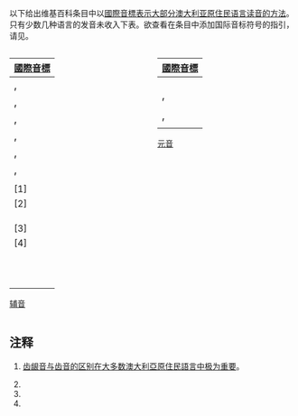 以下给出维基百科条目中以[國際音標表示大部分](../Page/國際音標.md "wikilink")[澳大利亚原住民语言读音的方法](../Page/澳大利亚原住民语言.md "wikilink")。只有少数几种语言的发音未收入下表。欲查看在条目中添加国际音标符号的指引，请见。

<div style="width: 48%; display: inline-block; margin-right: auto;">

| [國際音標](https://zh.wikipedia.org/wiki/Help:國際音標 "wikilink") |
| ---------------------------------------------------------- |
| <big>, </big>                                              |
| <big>, </big>                                              |
| <big>, </big>                                              |
| <big>, </big>                                              |
| <big>, </big>                                              |
| <big>, </big>                                              |
| <big></big>                                                |
| <big></big>\[1\]                                           |
| <big></big>\[2\]                                           |
| <big></big>                                                |
| <big></big>                                                |
| <big></big>                                                |
| <big></big>\[3\]                                           |
| <big></big>\[4\]                                           |
| <big></big>                                                |
| <big></big>                                                |
| <big></big>                                                |
| <big></big>                                                |
| <big></big>                                                |
| <big></big>                                                |
| <big></big>                                                |
| <big></big>                                                |
| <big></big>                                                |
| <big></big>                                                |
| <big></big>                                                |

[辅音](../Page/辅音.md "wikilink")

</div>

<div style="float: right; width: 48%;">

| [國際音標](https://zh.wikipedia.org/wiki/Help:國際音標 "wikilink") |
| ---------------------------------------------------------- |
| <big></big>                                                |
| <big></big>                                                |
| <big></big>                                                |
| <big>, </big>                                              |
| <big></big>                                                |
| <big>, </big>                                              |
| <big></big>                                                |

[元音](../Page/元音.md "wikilink")

</div>

## 注释

<references group="注" />

1.  [齿龈音与](../Page/齿龈音.md "wikilink")[齿音的区别在大多数澳大利亞原住民語言中极为重要](../Page/齿音.md "wikilink")。

2.
3.
4.